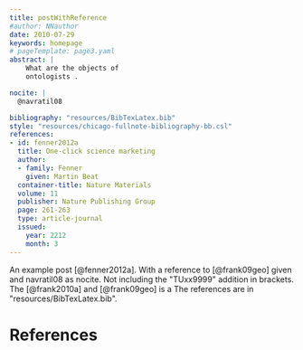```yaml
---
title: postWithReference
#author: NNauthor
date: 2010-07-29
keywords: homepage
# pageTemplate: page3.yaml
abstract: |
    What are the objects of
    ontologists .

nocite: |
  @navratil08

bibliography: "resources/BibTexLatex.bib"
style: "resources/chicago-fullnote-bibliography-bb.csl"
references:
- id: fenner2012a
  title: One-click science marketing
  author:
  - family: Fenner
    given: Martin Beat
  container-title: Nature Materials
  volume: 11
  publisher: Nature Publishing Group
  page: 261-263
  type: article-journal
  issued:
    year: 2212
    month: 3
---
```


An example post [@fenner2012a]. With a reference to [@frank09geo] given and navratil08 as nocite. 
Not including the "TUxx9999" addition in brackets.
The [@frank2010a] and [@frank09geo] is a
The references are in "resources/BibTexLatex.bib".

# References

